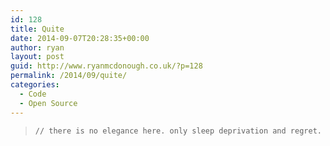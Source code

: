 ```yaml
---
id: 128
title: Quite
date: 2014-09-07T20:28:35+00:00
author: ryan
layout: post
guid: http://www.ryanmcdonough.co.uk/?p=128
permalink: /2014/09/quite/
categories:
  - Code
  - Open Source
---
```

>     // there is no elegance here. only sleep deprivation and regret.